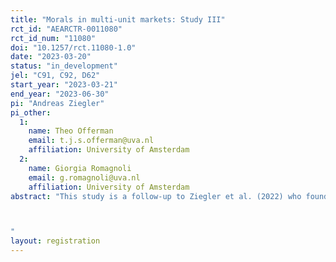 ```yaml
---
title: "Morals in multi-unit markets: Study III"
rct_id: "AEARCTR-0011080"
rct_id_num: "11080"
doi: "10.1257/rct.11080-1.0"
date: "2023-03-20"
status: "in_development"
jel: "C91, C92, D62"
start_year: "2023-03-21"
end_year: "2023-06-30"
pi: "Andreas Ziegler"
pi_other:
  1:
    name: Theo Offerman
    email: t.j.s.offerman@uva.nl
    affiliation: University of Amsterdam
  2:
    name: Giorgia Romagnoli
    email: g.romagnoli@uva.nl
    affiliation: University of Amsterdam
abstract: "This study is a follow-up to Ziegler et al. (2022) who found a deterioration of morals in markets where the replacement logic is available (FULL) compared to both individual decision-making and markets with capacity constraints (MULTI), and especially to study II (AEARCTR-0008306). In this study, we provide participants with information from previous sessions to shock their beliefs about the number of other traders that are active. The goal is to study the impact of shocked beliefs on trading behavior.

"
layout: registration
---
```



